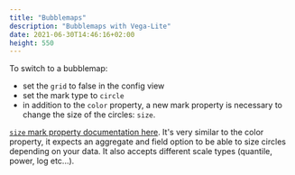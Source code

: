 ```yaml
---
title: "Bubblemaps"
description: "Bubblemaps with Vega-Lite"
date: 2021-06-30T14:46:16+02:00
height: 550
---
```


To switch to a bubblemap:
- set the `grid` to false in the config view 
- set the mark type to `circle`
- in addition to the `color` property, a new mark property is necessary to change the size of the circles: `size`.

[`size` mark property documentation here](https://vega.github.io/vega-lite-v2/docs/encoding.html#mark-prop). 
It's very similar to the color property, it expects an aggregate and field option to be able to size circles depending on your data. 
It also accepts different scale types (quantile, power, log etc...). 

